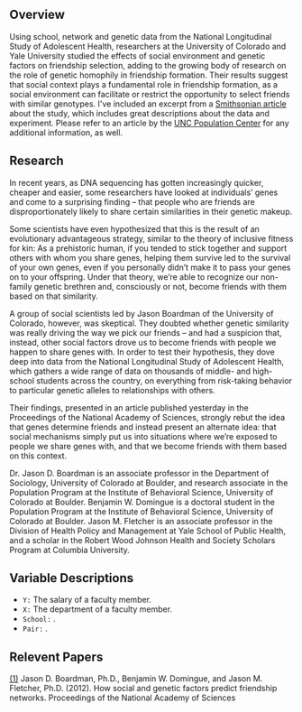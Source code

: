 ## Overview

Using school, network and genetic data from the National Longitudinal Study of Adolescent Health, researchers at the University of Colorado and Yale University studied the effects of social environment and genetic factors on friendship selection, adding to the growing body of research on the role of genetic homophily in friendship formation.  Their results suggest that social context plays a fundamental role in friendship formation, as a social environment can facilitate or restrict the opportunity to select friends with similar genotypes. I've included an excerpt from a [Smithsonian article](https://www.smithsonianmag.com/science-nature/do-we-really-pick-our-friends-based-on-genetic-similarities-65880799/) about the study, which includes great descriptions about the data and experiment. Please refer to an article by the [UNC Population Center](http://www.cpc.unc.edu/projects/addhealth/news/add-health-study-do-we-really-pick-our-friends-based-on-genetic-similarities) for any additional information, as well.

## Research

In recent years, as DNA sequencing has gotten increasingly quicker, cheaper and easier, some researchers have looked at individuals’ genes and come to a surprising finding – that people who are friends are disproportionately likely to share certain similarities in their genetic makeup. 

Some scientists have even hypothesized that this is the result of an evolutionary advantageous strategy, similar to the theory of inclusive fitness for kin: As a prehistoric human, if you tended to stick together and support others with whom you share genes, helping them survive led to the survival of your own genes, even if you personally didn’t make it to pass your genes on to your offspring.  Under that theory, we’re able to recognize our non-family genetic brethren and, consciously or not, become friends with them based on that similarity.

A group of social scientists led by Jason Boardman of the University of Colorado, however, was skeptical.  They doubted whether genetic similarity was really driving the way we pick our friends – and had a suspicion that, instead, other social factors drove us to become friends with people we happen to share genes with.  In order to test their hypothesis, they dove deep into data from the National Longitudinal Study of Adolescent Health, which gathers a wide range of data on thousands of middle- and high-school students across the country, on everything from risk-taking behavior to particular genetic alleles to relationships with others.

Their findings, presented in an article published yesterday in the Proceedings of the National Academy of Sciences, strongly rebut the idea that genes determine friends and instead present an alternate idea: that social mechanisms simply put us into situations where we’re exposed to people we share genes with, and that we become friends with them based on this context.

Dr. Jason D. Boardman is an associate professor in the Department of Sociology, University of Colorado at Boulder, and research associate in the Population Program at the Institute of Behavioral Science, University of Colorado at Boulder.  Benjamin W. Domingue is a doctoral student in the Population Program at the Institute of Behavioral Science, University of Colorado at Boulder.  Jason M. Fletcher is an associate professor in the Division of Health Policy and Management at Yale School of Public Health, and a scholar in the Robert Wood Johnson Health and Society Scholars Program at Columbia University. 

## Variable Descriptions

- `Y:` The salary of a faculty member.
- `X:` The department of a faculty member.
- `School:` .
- `Pair:` .

## Relevent Papers

[(1)](http://www.ncbi.nlm.nih.gov/pmc/articles/PMC3491494/) Jason D. Boardman, Ph.D., Benjamin W. Domingue, and Jason M. Fletcher, Ph.D. (2012). How social and genetic factors predict friendship networks. Proceedings of the National Academy of Sciences
